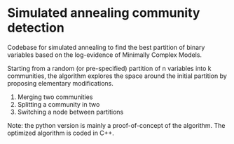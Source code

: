 # Simulated annealing community detection

Codebase for simulated annealing to find the best partition of binary variables based on the log-evidence of Minimally Complex Models.

Starting from a random (or pre-specified) partition of n variables into k communities, the algorithm explores the space around the initial partition by proposing elementary modifications. 

1. Merging two communities 
2. Splitting a community in two
3. Switching a node between partitions

Note: the python version is mainly a proof-of-concept of the algorithm. The optimized algorithm is coded in C++.
